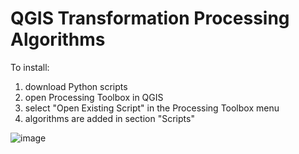 # QGIS Transformation Processing Algorithms

To install:
1. download Python scripts
2. open Processing Toolbox in QGIS
3. select "Open Existing Script" in the Processing Toolbox menu
4. algorithms are added in section "Scripts"

![image](https://user-images.githubusercontent.com/980073/149583386-1d92fc6a-0519-4b1a-b638-56257521124c.png)
